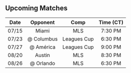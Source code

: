 ## Upcoming Matches
Date|Opponent|Comp|Time (CT)
:-:|:-:|:-:|:-:
07/15|Miami|MLS|7:30 PM 
07/23|@ Columbus|Leagues Cup|6:30 PM 
07/27|@ América|Leagues Cup|9:00 PM 
08/20|Austin|MLS|8:30 PM 
08/26|@ Orlando|MLS|6:30 PM 
